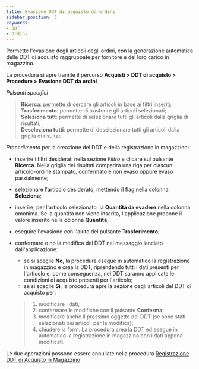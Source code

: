 ```yaml
---
title: Evasione DDT di acquisto da ordini
sidebar_position: 3
keywords:
- DDT
- Ordini
---
```


Permette l'evasione degli articoli degli ordini, con la generazione automatica delle DDT di acquisto raggruppate per fornitore e del loro carico in magazzino.

La procedura si apre tramite il percorso **Acquisti > DDT di acquisto > Procedure > Evasione DDT da ordini**

*Pulsanti specifici*

> **Ricerca**: permette di cercare gli articoli in base ai filtri inseriti;  
> **Trasferimento**: permette di trasferire gli articoli selezionati;  
> **Seleziona tutt**: permette di selezionare tutti gli articoli dalla griglia di risultati;  
> **Deseleziona tutti**: permette di deselezionare tutti gli articoli dalla griglia di risultati.  

*Procedimento* per la creazione del DDT e della registrazione in magazzino:  
- inserire i filtri desiderati nella sezione *Filtro* e clicare sul pulsante **Ricerca**. Nella griglia dei risultati  comparirà una riga per ciascun articolo-ordine stampato, confermato e non evaso oppure evaso parzialmente;  
- selezionare l'articolo desiderato, mettendo il flag nella colonna **Seleziona**;  
- inserire, per l'articolo selezionato, la **Quantità da evadere** nella colonna omonima. Se la quantità non viene inserita, l'applicazione propone il valore inserito nella colonna **Quantità**;  
- eseguire l'evasione con l'aiuto del pulsante **Trasferimento**;  
- confermare o no la modifica del DDT nel messaggio lanciato dall'applicazione:  
   - se si sceglie **No**, la procedura esegue in automatico la registrazione in magazzino e crea la DDT, riprendendo tutti i dati presenti per l'articolo e, come conseguenza, nel DDT saranno applicate le condizioni di acquisto presenti per l'articolo;  
   - se si sceglie **Sì**, la procedura apre la sezione degli articoli del DDT di acquisto per:

    > 1. modificare i dati;  
    > 2. confermare le modifiche con il pulsante **Conferma**;  
    > 3. modificare anche il prossimo oggetto del DDT (se sono stati selezionati più articoli per la modifica);  
    > 4. chiudere la form. La procedura crea la DDT ed esegue in automatico la registrazione in magazzino con i dati appena modificati.

Le due operazioni possono essere annullate nella procedura  [Registrazione DDT di Acquisto in Magazzino](/docs/purchase/purchase-delivery-note/procedures/load-delivery-notes-on-warehouse) 
